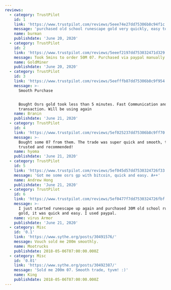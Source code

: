 ```yaml
---
reviews:
  - category: TrustPilot
    id: 1
    link: 'https://www.trustpilot.com/reviews/5eee74e27dd75306b8c94f1c'
    message: 'purchased old school runescape gold very quickly, easy to deal with'
    name: burman
    publishdate: 'June 20, 2020'
  - category: TrustPilot
    id: 2
    link: 'https://www.trustpilot.com/reviews/5eeef2197dd753032471d329'
    message: Took 5mins to order 50M 07. Purchased via paypal manually.
    name: GoldMiner
    publishdate: 'June 20, 2020'
  - category: TrustPilot
    id: 3
    link: 'https://www.trustpilot.com/reviews/5eefffb87dd75306b8c9f954'
    message: >-
      Smooth Purchase


      Bought Osrs gold took less than 5 minutes. Fast Communication and smooth
      transaction. Will be using again
    name: Branin
    publishdate: 'June 21, 2020'
  - category: TrustPilot
    id: 4
    link: 'https://www.trustpilot.com/reviews/5ef025237dd75306b8c9ff70'
    message: >-
      Bought some 07 from them. The trade was super quick and smooth, totally
      trusted and recommended!
    name: hyoma
    publishdate: 'June 21, 2020'
  - category: TrustPilot
    id: 5
    link: 'https://www.trustpilot.com/reviews/5ef045d57dd7530324726f33'
    message: 'Got me some osrs gp with bitcoin, quick and easy. A++'
    name: Andrew Hong
    publishdate: 'June 21, 2020'
  - category: TrustPilot
    id: 6
    link: 'https://www.trustpilot.com/reviews/5ef0477f7dd7530324726fbf'
    message: >-
      I just started runescape up again and purchased 30M old school runescape
      gold, it was quick and easy. I used paypal.
    name: virus Armor
    publishdate: 'June 21, 2020'
  - category: Misc
    id: '0.1'
    link: 'https://www.sythe.org/posts/30491576/'
    message: Vouch sold me 200m smoothly.
    name: Mootrucks
    publishdate: 2018-05-06T07:00:00.000Z
  - category: Misc
    id: '0.01'
    link: 'https://www.sythe.org/posts/30492387/'
    message: 'Sold me 200m 07. Smooth trade, tyvm! :)'
    name: King
    publishdate: 2018-05-06T07:00:00.000Z
---
```


